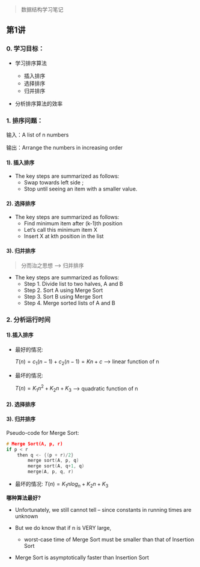 > 数据结构学习笔记

## 第1讲 

### 0. 学习目标：

- 学习排序算法
    - 插入排序
    - 选择排序
    - 归并排序

- 分析排序算法的效率

### 1. 排序问题：

输入：A list of n numbers

输出：Arrange the numbers in increasing order

#### 1). 插入排序
- The key steps are summarized as follows:
    - Swap towards left side ;
    - Stop until seeing an item with a smaller value.

#### 2). 选择排序

- The key steps are summarized as follows:
    - Find minimum item after (k-1)th position
    - Let’s call this minimum item X
    - Insert X at kth position in the list

#### 3). 归并排序

> 分而治之思想 --> 归并排序

- The key steps are summarized as follows:
    - Step 1. Divide list to two halves, A and B
    - Step 2. Sort A using Merge Sort
    - Step 3. Sort B using Merge Sort
    - Step 4. Merge sorted lists of A and B


### 2. 分析运行时间

#### 1).插入排序

- 最好的情况:

    $T(n) = c_1(n-1) + c_2(n-1) = Kn + c$ --> linear function of n

- 最坏的情况:

    $T(n) = K_1n^2 + K_2n + K_3$ --> quadratic function of n

#### 2). 选择排序

#### 3). 归并排序

Pseudo-code for Merge Sort:
```c
# Merge Sort(A, p, r)
if p < r
    then q <- {(p + r)/2}
        merge sort(A, p, q)
        merge sort(A, q+1, q)
        merge(A, p, q, r)
```

- 最坏的情况:
    $T(n) = K_{1}nlog_n + K_{2}n + K_3$

**哪种算法最好?**

- Unfortunately, we still cannot tell
    – since constants in running times are unknown

- But we do know that if n is VERY large,
    - worst-case time of Merge Sort must be smaller than that of Insertion Sort

- Merge Sort is asymptotically faster than Insertion Sort

